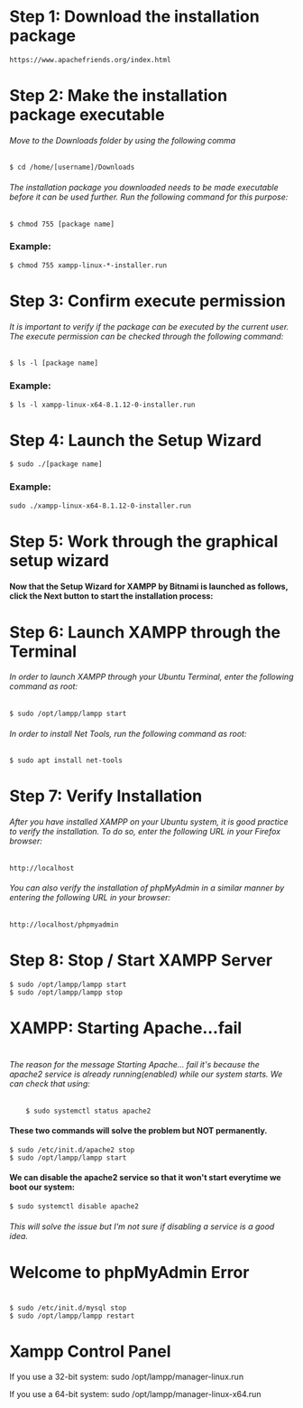 # Step 1: Download the installation package

    https://www.apachefriends.org/index.html

# Step 2: Make the installation package executable

###### Move to the Downloads folder by using the following comma

    $ cd /home/[username]/Downloads

###### The installation package you downloaded needs to be made executable before it can be used further. Run the following command for this purpose:

    $ chmod 755 [package name]

### Example:

    $ chmod 755 xampp-linux-*-installer.run

# Step 3: Confirm execute permission

###### It is important to verify if the package can be executed by the current user. The execute permission can be checked through the following command:

    $ ls -l [package name]

### Example:

    $ ls -l xampp-linux-x64-8.1.12-0-installer.run

# Step 4: Launch the Setup Wizard

    $ sudo ./[package name]

### Example:

    sudo ./xampp-linux-x64-8.1.12-0-installer.run

# Step 5: Work through the graphical setup wizard

#### Now that the Setup Wizard for XAMPP by Bitnami is launched as follows, click the Next button to start the installation process:

# Step 6: Launch XAMPP through the Terminal

###### In order to launch XAMPP through your Ubuntu Terminal, enter the following command as root:

    $ sudo /opt/lampp/lampp start

###### In order to install Net Tools, run the following command as root:

    $ sudo apt install net-tools

# Step 7: Verify Installation

###### After you have installed XAMPP on your Ubuntu system, it is good practice to verify the installation. To do so, enter the following URL in your Firefox browser:

    http://localhost

###### You can also verify the installation of phpMyAdmin in a similar manner by entering the following URL in your browser:

    http://localhost/phpmyadmin

# Step 8: Stop / Start XAMPP Server

    $ sudo /opt/lampp/lampp start
    $ sudo /opt/lampp/lampp stop

#

# XAMPP: Starting Apache...fail

#

###### The reason for the message Starting Apache... fail it's because the apache2 service is already running(enabled) while our system starts. We can check that using:

        $ sudo systemctl status apache2

#### These two commands will solve the problem but NOT permanently.

    $ sudo /etc/init.d/apache2 stop
    $ sudo /opt/lampp/lampp start

#### We can disable the apache2 service so that it won't start everytime we boot our system:

    $ sudo systemctl disable apache2

###### This will solve the issue but I'm not sure if disabling a service is a good idea.

#

# Welcome to phpMyAdmin Error

#

    $ sudo /etc/init.d/mysql stop
    $ sudo /opt/lampp/lampp restart


# Xampp Control Panel
If you use a 32-bit system:
sudo /opt/lampp/manager-linux.run

If you use a 64-bit system:
sudo /opt/lampp/manager-linux-x64.run
